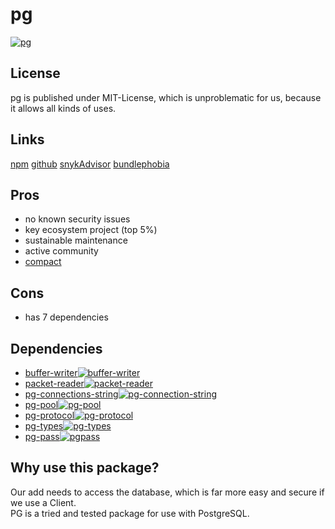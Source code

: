 # pg
[![pg](https://snyk.io/advisor/npm-package/pg/badge.svg)](https://snyk.io/advisor/npm-package/pg)

## License
pg is published under MIT-License, which is unproblematic for us, because it allows all kinds of uses.

## Links
[npm](https://www.npmjs.com/package/pg)
[github](https://github.com/brianc/node-postgres)
[snykAdvisor](https://snyk.io/advisor/npm-package/pg)
[bundlephobia](https://bundlephobia.com/package/pg@8.7.3)

## Pros
* no known security issues
* key ecosystem project (top 5%)
* sustainable maintenance
* active community
* [compact](https://bundlephobia.com/package/pg@8.7.3)

## Cons
* has 7 dependencies

## Dependencies
* [buffer-writer](https://snyk.io/advisor/npm-package/buffer-writer)[![buffer-writer](https://snyk.io/advisor/npm-package/buffer-writer/badge.svg)](https://snyk.io/advisor/npm-package/buffer-writer)
* [packet-reader](https://snyk.io/advisor/npm-package/packet-reader)[![packet-reader](https://snyk.io/advisor/npm-package/packet-reader/badge.svg)](https://snyk.io/advisor/npm-package/packet-reader)
* [pg-connections-string](https://snyk.io/advisor/npm-package/pg-connection-string)[![pg-connection-string](https://snyk.io/advisor/npm-package/pg-connection-string/badge.svg)](https://snyk.io/advisor/npm-package/pg-connection-string)
* [pg-pool](https://snyk.io/advisor/npm-package/pg-pool)[![pg-pool](https://snyk.io/advisor/npm-package/pg-pool/badge.svg)](https://snyk.io/advisor/npm-package/pg-pool)
* [pg-protocol](https://snyk.io/advisor/npm-package/pg-protocol)[![pg-protocol](https://snyk.io/advisor/npm-package/pg-protocol/badge.svg)](https://snyk.io/advisor/npm-package/pg-protocol)
* [pg-types](https://snyk.io/advisor/npm-package/pg-types)[![pg-types](https://snyk.io/advisor/npm-package/pg-types/badge.svg)](https://snyk.io/advisor/npm-package/pg-types)
* [pg-pass](https://snyk.io/advisor/npm-package/pgpass)[![pgpass](https://snyk.io/advisor/npm-package/pgpass/badge.svg)](https://snyk.io/advisor/npm-package/pgpass)

## Why use this package?
Our add needs to access the database, which is far more easy and secure if we use a Client. <br>
PG is a tried and tested package for use with PostgreSQL.
